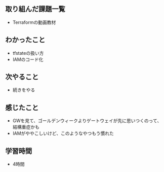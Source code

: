 ## 取り組んだ課題一覧
- Terraformの動画教材

## わかったこと
- tfstateの扱い方
- IAMのコード化

## 次やること
- 続きをやる

## 感じたこと
- GWを見て、ゴールデンウィークよりゲートウェイが先に思いつくのって、結構重症かも
-  IAMがややこしいけど、このようなやつもう慣れた

## 学習時間
-  4時間